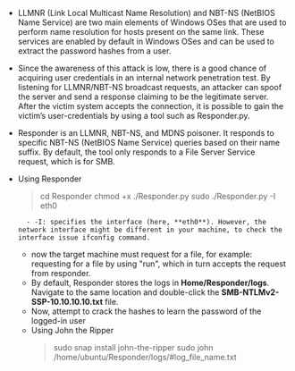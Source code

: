- LLMNR (Link Local Multicast Name Resolution) and NBT-NS (NetBIOS Name Service) are two main elements of Windows OSes that are used to perform name resolution for hosts present on the same link. These services are enabled by default in Windows OSes and can be used to extract the password hashes from a user.

- Since the awareness of this attack is low, there is a good chance of acquiring user credentials in an internal network penetration test. By listening for LLMNR/NBT-NS broadcast requests, an attacker can spoof the server and send a response claiming to be the legitimate server. After the victim system accepts the connection, it is possible to gain the victim’s user-credentials by using a tool such as Responder.py.

- Responder is an LLMNR, NBT-NS, and MDNS poisoner. It responds to specific NBT-NS (NetBIOS Name Service) queries based on their name suffix. By default, the tool only responds to a File Server Service request, which is for SMB.


- Using Responder
	> cd Responder
	> chmod +x ./Responder.py
	> sudo ./Responder.py -I eth0
	
		- -I: specifies the interface (here, **eth0**). However, the network interface might be different in your machine, to check the interface issue ifconfig command.

	- now the target machine must request for a file, for example: requesting for a file by using "run", which in turn accepts the request from responder.
	- By default, Responder stores the logs in **Home/Responder/logs**. Navigate to the same location and double-click the **SMB-NTLMv2-SSP-10.10.10.10.txt** file.
	- Now, attempt to crack the hashes to learn the password of the logged-in user
	- Using John the Ripper
		> sudo snap install john-the-ripper
		> sudo john /home/ubuntu/Responder/logs/#log_file_name.txt
